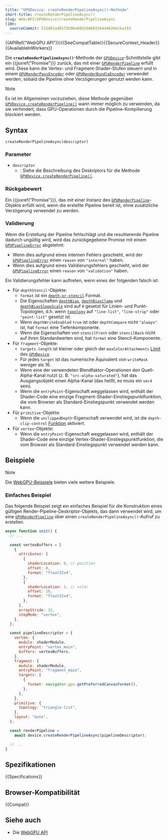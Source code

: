 ```yaml
---
title: "GPUDevice: createRenderPipelineAsync()-Methode"
short-title: createRenderPipelineAsync()
slug: Web/API/GPUDevice/createRenderPipelineAsync
l10n:
  sourceCommit: 515d03ad8572b96e88916888156444626dcba193
---
```


{{APIRef("WebGPU API")}}{{SeeCompatTable}}{{SecureContext_Header}}{{AvailableInWorkers}}

Die **`createRenderPipelineAsync()`**-Methode der [`GPUDevice`](/de/docs/Web/API/GPUDevice)-Schnittstelle gibt ein {{jsxref("Promise")}} zurück, das mit einer [`GPURenderPipeline`](/de/docs/Web/API/GPURenderPipeline) erfüllt wird. Diese kann die Vertex- und Fragment-Shader-Stufen steuern und in einem [`GPURenderPassEncoder`](/de/docs/Web/API/GPURenderPassEncoder) oder [`GPURenderBundleEncoder`](/de/docs/Web/API/GPURenderBundleEncoder) verwendet werden, sobald die Pipeline ohne Verzögerungen genutzt werden kann.

> [!NOTE]
> Es ist im Allgemeinen vorzuziehen, diese Methode gegenüber [`GPUDevice.createRenderPipeline()`](/de/docs/Web/API/GPUDevice/createRenderPipeline) wann immer möglich zu verwenden, da sie verhindert, dass GPU-Operationen durch die Pipeline-Kompilierung blockiert werden.

## Syntax

```js-nolint
createRenderPipelineAsync(descriptor)
```

### Parameter

- `descriptor`
  - : Siehe die Beschreibung des Deskriptors für die Methode [`GPUDevice.createRenderPipeline()`](/de/docs/Web/API/GPUDevice/createRenderPipeline#syntax).

### Rückgabewert

Ein {{jsxref("Promise")}}, das mit einer Instanz des [`GPURenderPipeline`](/de/docs/Web/API/GPURenderPipeline)-Objekts erfüllt wird, wenn die erstellte Pipeline bereit ist, ohne zusätzliche Verzögerung verwendet zu werden.

### Validierung

Wenn die Erstellung der Pipeline fehlschlägt und die resultierende Pipeline dadurch ungültig wird, wird das zurückgegebene Promise mit einem [`GPUPipelineError`](/de/docs/Web/API/GPUPipelineError) abgelehnt:

- Wenn dies aufgrund eines internen Fehlers geschieht, wird der [`GPUPipelineError`](/de/docs/Web/API/GPUPipelineError) einen `reason` von `"internal"` haben.
- Wenn dies aufgrund eines Validierungsfehlers geschieht, wird der [`GPUPipelineError`](/de/docs/Web/API/GPUPipelineError) einen `reason` von `"validation"` haben.

Ein Validierungsfehler kann auftreten, wenn eines der folgenden falsch ist:

- Für `depthStencil`-Objekte:
  - `format` ist ein [`depth-or-stencil`](https://gpuweb.github.io/gpuweb/#depth-or-stencil-format) Format.
  - Die Eigenschaften [`depthBias`](/de/docs/Web/API/GPUDevice/createRenderPipeline#depthbias), [`depthBiasClamp`](/de/docs/Web/API/GPUDevice/createRenderPipeline#depthbiasclamp) und [`depthBiasSlopeScale`](/de/docs/Web/API/GPUDevice/createRenderPipeline#depthbiasslopescale) sind auf <code>0</code> gesetzt für Linien- und Punkt-Topologien, d.h. wenn [`topology`](/de/docs/Web/API/GPUDevice/createRenderPipeline#topology) auf `"line-list"`, `"line-strip"` oder `"point-list"` gesetzt ist.
  - Wenn `depthWriteEnabled` `true` ist oder `depthCompare` nicht `"always"` ist, hat `format` eine Tiefenkomponente.
  - Wenn die Eigenschaften von `stencilFront` oder `stencilBack` nicht auf ihren Standardwerten sind, hat `format` eine Stencil-Komponente.
- Für `fragment`-Objekte:
  - `targets.length` ist kleiner oder gleich der `maxColorAttachments` [Limit](/de/docs/Web/API/GPUSupportedLimits) des [`GPUDevice`](/de/docs/Web/API/GPUDevice).
  - Für jedes `target` ist das numerische Äquivalent von `writeMask` weniger als 16.
  - Wenn eine der verwendeten Blendfaktor-Operationen den Quell-Alpha-Kanal nutzt (z. B. `"src-alpha-saturated"`), hat das Ausgangsobjekt einen Alpha-Kanal (das heißt, es muss ein `vec4` sein).
  - Wenn die `entryPoint`-Eigenschaft weggelassen wird, enthält der Shader-Code eine einzige Fragment-Shader-Einstiegspunktfunktion, die vom Browser als Standard-Einstiegspunkt verwendet werden kann.
- Für `primitive`-Objekte:
  - Wenn die `unclippedDepth`-Eigenschaft verwendet wird, ist die `depth-clip-control` [Funktion](/de/docs/Web/API/GPUSupportedFeatures) aktiviert.
- Für `vertex`-Objekte:
  - Wenn die `entryPoint`-Eigenschaft weggelassen wird, enthält der Shader-Code eine einzige Vertex-Shader-Einstiegspunktfunktion, die vom Browser als Standard-Einstiegspunkt verwendet werden kann.

## Beispiele

> [!NOTE]
> Die [WebGPU-Beispiele](https://webgpu.github.io/webgpu-samples/) bieten viele weitere Beispiele.

### Einfaches Beispiel

Das folgende Beispiel zeigt ein einfaches Beispiel für die Konstruktion eines gültigen Render-Pipeline-Deskriptor-Objekts, das dann verwendet wird, um eine [`GPURenderPipeline`](/de/docs/Web/API/GPURenderPipeline) über einen `createRenderPipelineAsync()`-Aufruf zu erstellen.

```js
async function init() {
  // ...

  const vertexBuffers = [
    {
      attributes: [
        {
          shaderLocation: 0, // position
          offset: 0,
          format: "float32x4",
        },
        {
          shaderLocation: 1, // color
          offset: 16,
          format: "float32x4",
        },
      ],
      arrayStride: 32,
      stepMode: "vertex",
    },
  ];

  const pipelineDescriptor = {
    vertex: {
      module: shaderModule,
      entryPoint: "vertex_main",
      buffers: vertexBuffers,
    },
    fragment: {
      module: shaderModule,
      entryPoint: "fragment_main",
      targets: [
        {
          format: navigator.gpu.getPreferredCanvasFormat(),
        },
      ],
    },
    primitive: {
      topology: "triangle-list",
    },
    layout: "auto",
  };

  const renderPipeline =
    await device.createRenderPipelineAsync(pipelineDescriptor);

  // ...
}
```

## Spezifikationen

{{Specifications}}

## Browser-Kompatibilität

{{Compat}}

## Siehe auch

- Die [WebGPU API](/de/docs/Web/API/WebGPU_API)
